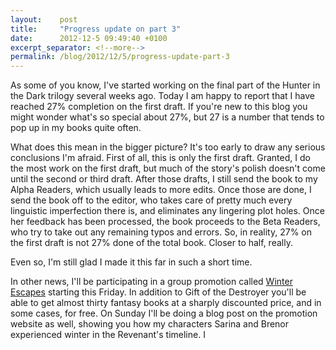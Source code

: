 ```yaml
---
layout:    post
title:     "Progress update on part 3"
date:      2012-12-5 09:49:40 +0100
excerpt_separator: <!--more-->
permalink: /blog/2012/12/5/progress-update-part-3
---
```


As some of you know, I've started working on the final part of the Hunter in the Dark trilogy several weeks ago. Today I am happy to report that I have reached 27% completion on the first draft. If you're new to this blog you might wonder what's so special about 27%, but 27 is a number that tends to pop up in my books quite often.

<!--more-->
What does this mean in the bigger picture? It's too early to draw any serious conclusions I'm afraid. First of all, this is only the first draft. Granted, I do the most work on the first draft, but much of the story's polish doesn't come until the second or third draft. After those drafts, I still send the book to my Alpha Readers, which usually leads to more edits. Once those are done, I send the book off to the editor, who takes care of pretty much every linguistic imperfection there is, and eliminates any lingering plot holes. Once her feedback has been processed, the book proceeds to the Beta Readers, who try to take out any remaining typos and errors. So, in reality, 27% on the first draft is not 27% done of the total book. Closer to half, really.

Even so, I'm still glad I made it this far in such a short time.

In other news, I'll be participating in a group promotion called [Winter Escapes](http://yafantasybooks.com) starting this Friday. In addition to Gift of the Destroyer you'll be able to get almost thirty fantasy books at a sharply discounted price, and in some cases, for free. On Sunday I'll be doing a blog post on the promotion website as well, showing you how my characters Sarina and Brenor experienced winter in the Revenant's timeline. I